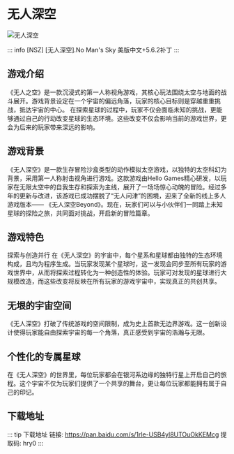 # 无人深空

![无人深空](https://s21.ax1x.com/2025/04/04/pE6UNlV.jpg)

::: info
[NSZ] [无人深空].No Man's Sky 美版中文+5.6.2补丁
::: 

## 游戏介绍
《无人之空》是一款沉浸式的第一人称视角游戏，其核心玩法围绕太空与地面的战斗展开。游戏背景设定在一个宇宙的偏远角落，玩家的核心目标则是穿越重重挑战，抵达宇宙的中心。
在探索星球的过程中，玩家不仅会面临未知的挑战，更能够通过自己的行动改变星球的生态环境。这些改变不仅会影响当前的游戏世界，更会为后来的玩家带来深远的影响。

## 游戏背景
《无人深空》是一款生存冒险沙盒类型的动作模拟太空游戏，以独特的太空科幻为背景，采用第一人称射击视角进行游戏。这款游戏由Hello Games精心研发，以玩家在无限太空中的自我生存和探索为主线，展开了一场场惊心动魄的冒险。经过多年的更新与改进，该游戏已成功摆脱了“无人问津”的困境，迎来了全新的线上多人游戏版本——
《无人深空Beyond》。现在，玩家们可以与小伙伴们一同踏上未知星球的探险之旅，共同面对挑战，开启新的冒险篇章。

## 游戏特色
探索与创造并行
在《无人深空》的宇宙中，每个星系和星球都由独特的生态环境构成，且均为程序生成。当玩家发现某个星球时，这一发现会同步至所有玩家的游戏世界中，从而将探索过程转化为一种创造性的体验。玩家可对发现的星球进行大规模改造，而这些改变将反映在所有玩家的游戏宇宙中，实现真正的共创共享。

## 无垠的宇宙空间
《无人深空》打破了传统游戏的空间限制，成为史上首款无边界游戏。这一创新设计使得玩家能自由探索宇宙的每一个角落，真正感受到宇宙的浩瀚与无限。

## 个性化的专属星球
在《无人深空》的世界里，每位玩家都会在银河系边缘的独特行星上开启自己的旅程。这个宇宙不仅为玩家们提供了一个共享的舞台，更让每位玩家都能拥有属于自己的印记。

## 下载地址

::: tip
下载地址
链接: https://pan.baidu.com/s/1rle-USB4yl8UTOuOkKEMcg  提取码: hry0
:::